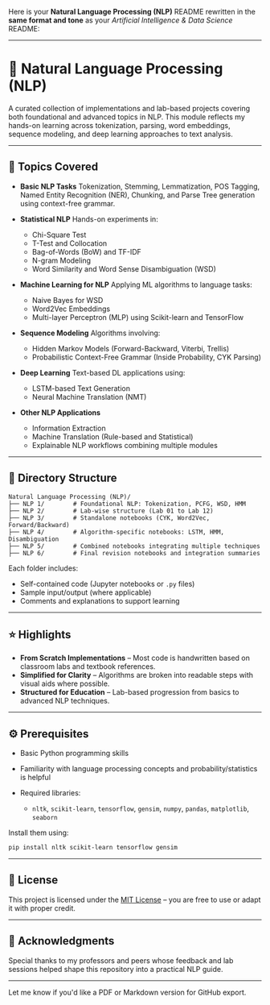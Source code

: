 Here is your **Natural Language Processing (NLP)** README rewritten in the **same format and tone** as your *Artificial Intelligence & Data Science* README:

---

# 🧠 Natural Language Processing (NLP)

A curated collection of implementations and lab-based projects covering both foundational and advanced topics in NLP. This module reflects my hands-on learning across tokenization, parsing, word embeddings, sequence modeling, and deep learning approaches to text analysis.

---

## 📘 Topics Covered

* **Basic NLP Tasks**
  Tokenization, Stemming, Lemmatization, POS Tagging, Named Entity Recognition (NER), Chunking, and Parse Tree generation using context-free grammar.

* **Statistical NLP**
  Hands-on experiments in:

  * Chi-Square Test
  * T-Test and Collocation
  * Bag-of-Words (BoW) and TF-IDF
  * N-gram Modeling
  * Word Similarity and Word Sense Disambiguation (WSD)

* **Machine Learning for NLP**
  Applying ML algorithms to language tasks:

  * Naive Bayes for WSD
  * Word2Vec Embeddings
  * Multi-layer Perceptron (MLP) using Scikit-learn and TensorFlow

* **Sequence Modeling**
  Algorithms involving:

  * Hidden Markov Models (Forward-Backward, Viterbi, Trellis)
  * Probabilistic Context-Free Grammar (Inside Probability, CYK Parsing)

* **Deep Learning**
  Text-based DL applications using:

  * LSTM-based Text Generation
  * Neural Machine Translation (NMT)

* **Other NLP Applications**

  * Information Extraction
  * Machine Translation (Rule-based and Statistical)
  * Explainable NLP workflows combining multiple modules

---

## 📂 Directory Structure

```
Natural Language Processing (NLP)/
├── NLP 1/        # Foundational NLP: Tokenization, PCFG, WSD, HMM
├── NLP 2/        # Lab-wise structure (Lab 01 to Lab 12)
├── NLP 3/        # Standalone notebooks (CYK, Word2Vec, Forward/Backward)
├── NLP 4/        # Algorithm-specific notebooks: LSTM, HMM, Disambiguation
├── NLP 5/        # Combined notebooks integrating multiple techniques
├── NLP 6/        # Final revision notebooks and integration summaries
```

Each folder includes:

* Self-contained code (Jupyter notebooks or `.py` files)
* Sample input/output (where applicable)
* Comments and explanations to support learning

---

## ⭐ Highlights

* **From Scratch Implementations** – Most code is handwritten based on classroom labs and textbook references.
* **Simplified for Clarity** – Algorithms are broken into readable steps with visual aids where possible.
* **Structured for Education** – Lab-based progression from basics to advanced NLP techniques.

---

## ⚙️ Prerequisites

* Basic Python programming skills
* Familiarity with language processing concepts and probability/statistics is helpful
* Required libraries:

  * `nltk`, `scikit-learn`, `tensorflow`, `gensim`, `numpy`, `pandas`, `matplotlib`, `seaborn`

Install them using:

```bash
pip install nltk scikit-learn tensorflow gensim
```

---

## 📄 License

This project is licensed under the [MIT License](../LICENSE.txt) – you are free to use or adapt it with proper credit.

---

## 🙏 Acknowledgments

Special thanks to my professors and peers whose feedback and lab sessions helped shape this repository into a practical NLP guide.

---

Let me know if you'd like a PDF or Markdown version for GitHub export.
